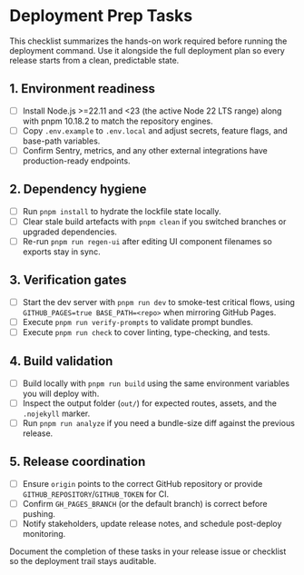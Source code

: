 # Deployment Prep Tasks

This checklist summarizes the hands-on work required before running the deployment command. Use it alongside the full deployment plan so every release starts from a clean, predictable state.

## 1. Environment readiness
- [ ] Install Node.js >=22.11 and <23 (the active Node 22 LTS range) along with pnpm 10.18.2 to match the repository engines.
- [ ] Copy `.env.example` to `.env.local` and adjust secrets, feature flags, and base-path variables.
- [ ] Confirm Sentry, metrics, and any other external integrations have production-ready endpoints.

## 2. Dependency hygiene
- [ ] Run `pnpm install` to hydrate the lockfile state locally.
- [ ] Clear stale build artefacts with `pnpm clean` if you switched branches or upgraded dependencies.
- [ ] Re-run `pnpm run regen-ui` after editing UI component filenames so exports stay in sync.

## 3. Verification gates
- [ ] Start the dev server with `pnpm run dev` to smoke-test critical flows, using `GITHUB_PAGES=true BASE_PATH=<repo>` when mirroring GitHub Pages.
- [ ] Execute `pnpm run verify-prompts` to validate prompt bundles.
- [ ] Execute `pnpm run check` to cover linting, type-checking, and tests.

## 4. Build validation
- [ ] Build locally with `pnpm run build` using the same environment variables you will deploy with.
- [ ] Inspect the output folder (`out/`) for expected routes, assets, and the `.nojekyll` marker.
- [ ] Run `pnpm run analyze` if you need a bundle-size diff against the previous release.

## 5. Release coordination
- [ ] Ensure `origin` points to the correct GitHub repository or provide `GITHUB_REPOSITORY`/`GITHUB_TOKEN` for CI.
- [ ] Confirm `GH_PAGES_BRANCH` (or the default branch) is correct before pushing.
- [ ] Notify stakeholders, update release notes, and schedule post-deploy monitoring.

Document the completion of these tasks in your release issue or checklist so the deployment trail stays auditable.
